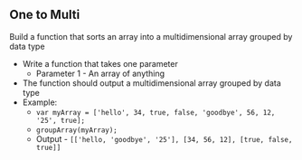 ## One to Multi

Build a function that sorts an array into a multidimensional array grouped by data type

- Write a function that takes one parameter 
	- Parameter 1 - An array of anything
- The function should output a multidimensional array grouped by data type
- Example: 
	- `var myArray = ['hello', 34, true, false, 'goodbye', 56, 12, '25', true];`
	- `groupArray(myArray);`
	- Output - `[['hello, 'goodbye', '25'], [34, 56, 12], [true, false, true]]`

